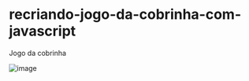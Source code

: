 # recriando-jogo-da-cobrinha-com-javascript
Jogo da cobrinha


![image](https://user-images.githubusercontent.com/33386255/165169417-c9283ab7-d199-4d00-9eca-60cae59dba27.png)
